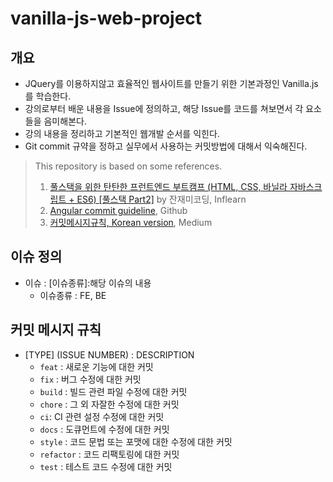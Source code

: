 # vanilla-js-web-project



## 개요

- JQuery를 이용하지않고 효율적인 웹사이트를 만들기 위한 기본과정인 Vanilla.js를 학습한다.
- 강의로부터 배운 내용을 Issue에 정의하고, 해당 Issue를 코드를 쳐보면서 각 요소들을 음미해본다.
- 강의 내용을 정리하고 기본적인 웹개발 순서를 익힌다.
- Git commit 규약을 정하고 실무에서 사용하는 커밋방법에 대해서 익숙해진다.

> This repository is based on some references.
>
> 1. [풀스택을 위한 탄탄한 프런트엔드 부트캠프 (HTML, CSS, 바닐라 자바스크립트 + ES6) [풀스택 Part2]](https://www.inflearn.com/course/%ED%94%84%EB%9F%B0%ED%8A%B8%EC%97%94%EB%93%9C-%ED%92%80%EC%8A%A4%ED%83%9D-2/dashboard) by 잔재미코딩, Inflearn
> 2. [Angular commit guideline](https://github.com/angular/angular/blob/22b96b9/CONTRIBUTING.md#-commit-message-guidelines), Github
> 3. [커밋메시지규칙, Korean version](https://medium.com/hashbox/git-commit-%EB%A9%94%EC%84%B8%EC%A7%80-%EA%B7%9C%EC%B9%99-conventional-commits-71710f7f53c), Medium


## 이슈 정의

- 이슈 : [이슈종류]:해당 이슈의 내용
  - 이슈종류 : FE, BE



## 커밋 메시지 규칙

- [TYPE] (ISSUE NUMBER) : DESCRIPTION
  - `feat` : 새로운 기능에 대한 커밋
  - `fix` : 버그 수정에 대한 커밋
  - `build` : 빌드 관련 파일 수정에 대한 커밋
  - `chore` : 그 외 자잘한 수정에 대한 커밋
  - `ci`: CI 관련 설정 수정에 대한 커밋
  - `docs` : 도큐먼트에 수정에 대한 커밋
  - `style` : 코드 문법 또는 포맷에 대한 수정에 대한 커밋
  - `refactor` : 코드 리팩토링에 대한 커밋
  - `test` : 테스트 코드 수정에 대한 커밋
